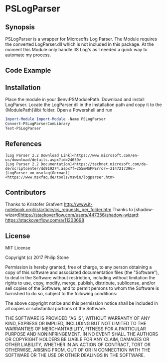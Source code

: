 # PSLogParser

## Synopsis

PSLogParser is a wrapper for Microsofts Log Parser. The Module requires the converted LogParser.dll which is not included in this package. At the moment this Module only handle IIS Log's as I needed a quick way to automate my process.

## Code Example

## Installation

Place the module in your $env:PSModulePath. Download and install LogParser. Locate the LogParser.dll in the installation path and
copy it to the {ModulePath}\lib\ folder. Open a Powershell and run

```PowerShell
Import-Module Import-Module -Name PSLogParser
Convert-PSLogParserComLibrary
Test-PSLogParser
```

## References
    [Log Parser 2.2 Download Link]<https://www.microsoft.com/en-us/download/details.aspx?id=24659>
    [Log Parser 2.2 Documentation]<https://technet.microsoft.com/de-de/scriptcenter/dd919274.aspx?f=255&MSPPError=-2147217396>
    [LogParser on msxfaq(German)]<https://www.msxfaq.de/tools/mswin/logparser.htm>

## Contributors

Thanks to Kristofer Grafvert <http://www.it-notebook.org/iis/article/cs_requests_per_folder.htm>
Thanks to [shadow-wizard]<https://stackoverflow.com/users/447356/shadow-wizard>: <https://stackoverflow.com/a/11203698>

## License

MIT License

Copyright (c) 2017 Philip Stone

Permission is hereby granted, free of charge, to any person obtaining a copy
of this software and associated documentation files (the "Software"), to deal
in the Software without restriction, including without limitation the rights
to use, copy, modify, merge, publish, distribute, sublicense, and/or sell
copies of the Software, and to permit persons to whom the Software is
furnished to do so, subject to the following conditions:

The above copyright notice and this permission notice shall be included in all
copies or substantial portions of the Software.

THE SOFTWARE IS PROVIDED "AS IS", WITHOUT WARRANTY OF ANY KIND, EXPRESS OR
IMPLIED, INCLUDING BUT NOT LIMITED TO THE WARRANTIES OF MERCHANTABILITY,
FITNESS FOR A PARTICULAR PURPOSE AND NONINFRINGEMENT. IN NO EVENT SHALL THE
AUTHORS OR COPYRIGHT HOLDERS BE LIABLE FOR ANY CLAIM, DAMAGES OR OTHER
LIABILITY, WHETHER IN AN ACTION OF CONTRACT, TORT OR OTHERWISE, ARISING FROM,
OUT OF OR IN CONNECTION WITH THE SOFTWARE OR THE USE OR OTHER DEALINGS IN THE
SOFTWARE.